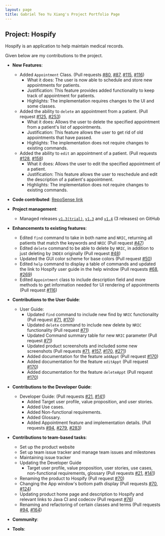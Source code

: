```yaml
---
layout: page
title: Gabriel Teo Yu Xiang's Project Portfolio Page
---
```


## Project: Hospify

Hospify is an application to help maintain medical records.

Given below are my contributions to the project.

* **New Features**:
  * Added `Appointment` Class. (Pull requests [\#80](https://github.com/AY2021S1-CS2103T-W15-3/tp/pull/80), [\#87](https://github.com/AY2021S1-CS2103T-W15-3/tp/pull/87), [\#115](https://github.com/AY2021S1-CS2103T-W15-3/tp/pull/115), [\#116](https://github.com/AY2021S1-CS2103T-W15-3/tp/pull/116))
    * What it does: The user is now able to schedule and store new appointments for patients.
    * Justification: This feature provides added functionality to keep track of appointment for patients.
    * Highlights: The implementation requires changes to the UI and some classes.
  * Added the ability to `delete` an appointment from a patient. (Pull request [\#125](https://github.com/AY2021S1-CS2103T-W15-3/tp/pull/125), [\#253](https://github.com/AY2021S1-CS2103T-W15-3/tp/pull/253))
    * What it does: Allows the user to delete the specified appointment from a patient's list of appointments.
    * Justification: This feature allows the user to get rid of old appointments that have passed.
    * Highlights: The implementation does not require changes to existing commands.
  * Added the ability to `edit` an appointment of a patient. (Pull requests [\#128](https://github.com/AY2021S1-CS2103T-W15-3/tp/pull/128), [\#158](https://github.com/AY2021S1-CS2103T-W15-3/tp/pull/158))
    * What it does: Allows the user to edit the specified appointment of a patient.
    * Justification: This feature allows the user to reschedule and edit the description of a patient's appointment.
    * Highlights: The implementation does not require changes to existing commands.

* **Code contributed**: [RepoSense link](https://nus-cs2103-ay2021s1.github.io/tp-dashboard/#breakdown=true&search=&sort=groupTitle&sortWithin=title&since=2020-08-14&timeframe=commit&mergegroup=&groupSelect=groupByRepos&checkedFileTypes=docs~functional-code~test-code~other&tabOpen=true&tabType=authorship&tabAuthor=GabrielTeo&tabRepo=AY2021S1-CS2103T-W15-3%2Ftp%5Bmaster%5D&authorshipIsMergeGroup=false&authorshipFileTypes=docs~functional-code~test-code~other)

* **Project management**:
  * Managed releases [`v1.3(trial)`](https://github.com/AY2021S1-CS2103T-W15-3/tp/releases/tag/v1.3.trial), [`v1.3`](https://github.com/AY2021S1-CS2103T-W15-3/tp/releases/tag/v1.3) and [`v1.4`](https://github.com/AY2021S1-CS2103T-W15-3/tp/releases/tag/v1.4) (3 releases) on GitHub

* **Enhancements to existing features**:
  * Edited `find` command to take in both name and `NRIC`, returning all patients that match the keywords and `NRIC` (Pull request [\#47](https://github.com/AY2021S1-CS2103T-W15-3/tp/pull/47))
  * Edited `delete` command to be able to delete by `NRIC`, in addition to just deleting by `INDEX` originally (Pull request [\#48](https://github.com/AY2021S1-CS2103T-W15-3/tp/pull/48))
  * Updated the GUI color scheme for base colors (Pull request [\#50](https://github.com/AY2021S1-CS2103T-W15-3/tp/pull/50))
  * Edited `help` command to display a table of commands and updated the link to Hospify user guide in the help window (Pull requests [\#68](https://github.com/AY2021S1-CS2103T-W15-3/tp/pull/68), [\#269](https://github.com/AY2021S1-CS2103T-W15-3/tp/pull/269))
  * Edited `Appointment` class to include description field and more methods to get information needed for UI rendering of appointments (Pull request [\#116](https://github.com/AY2021S1-CS2103T-W15-3/tp/pull/116))

* **Contributions to the User Guide**:
  * User Guide:
    * Updated `find` command to include new find by `NRIC` functionality (Pull request [\#71](https://github.com/AY2021S1-CS2103T-W15-3/tp/pull/71), [\#170](https://github.com/AY2021S1-CS2103T-W15-3/tp/pull/170))
    * Updated `delete` command to include new delete by `NRIC` functionality (Pull request [\#71](https://github.com/AY2021S1-CS2103T-W15-3/tp/pull/71))
    * Updated Command summary table for new `NRIC` parameter (Pull request [\#71](https://github.com/AY2021S1-CS2103T-W15-3/tp/pull/71))
    * Updated product screenshots and included some new screenshots (Pull requests [\#71](https://github.com/AY2021S1-CS2103T-W15-3/tp/pull/71), [\#157](https://github.com/AY2021S1-CS2103T-W15-3/tp/pull/157), [\#170](https://github.com/AY2021S1-CS2103T-W15-3/tp/pull/170), [\#271](https://github.com/AY2021S1-CS2103T-W15-3/tp/pull/271))
    * Added documentation for the feature `addAppt` (Pull request [\#170](https://github.com/AY2021S1-CS2103T-W15-3/tp/pull/170))
    * Added documentation for the feature `editAppt` (Pull request [\#170](https://github.com/AY2021S1-CS2103T-W15-3/tp/pull/170))
    * Added documentation for the feature `deleteAppt` (Pull request [\#170](https://github.com/AY2021S1-CS2103T-W15-3/tp/pull/170))

* **Contributions to the Developer Guide**:
  * Developer Guide: (Pull requests [\#21](https://github.com/AY2021S1-CS2103T-W15-3/tp/pull/21), [\#141](https://github.com/AY2021S1-CS2103T-W15-3/tp/pull/141))
    * Added Target user profile, value proposition, and user stories.
    * Added Use cases.
    * Added Non-functional requirements.
    * Added Glossary.
    * Added Appointment feature and implementation details. (Pull requests [\#94](https://github.com/AY2021S1-CS2103T-W15-3/tp/pull/94), [\#279](https://github.com/AY2021S1-CS2103T-W15-3/tp/pull/279), [\#283](https://github.com/AY2021S1-CS2103T-W15-3/tp/pull/283))

* **Contributions to team-based tasks**:
  * Set up the product website
  * Set up team issue tracker and manage team issues and milestones
  * Maintaining issue tracker
  * Updating the Developer Guide
    * Target user profile, value proposition, user stories, use cases, non-functional requirements, glossary (Pull requests [\#21](https://github.com/AY2021S1-CS2103T-W15-3/tp/pull/21), [\#141](https://github.com/AY2021S1-CS2103T-W15-3/tp/pull/141))
  * Renaming the product to Hospify (Pull request [\#70](https://github.com/AY2021S1-CS2103T-W15-3/tp/pull/70))
  * Changing the App window's bottom path display (Pull requests [\#70](https://github.com/AY2021S1-CS2103T-W15-3/tp/pull/70), [\#124](https://github.com/AY2021S1-CS2103T-W15-3/tp/pull/124))
  * Updating product home page and description to Hospify and relevant links to Java CI and codecov (Pull request [\#76](https://github.com/AY2021S1-CS2103T-W15-3/tp/pull/76))
  * Renaming and refactoring of certain classes and terms (Pull requests [\#94](https://github.com/AY2021S1-CS2103T-W15-3/tp/pull/94), [\#164](https://github.com/AY2021S1-CS2103T-W15-3/tp/pull/164))

* **Community**:

* **Tools**:
